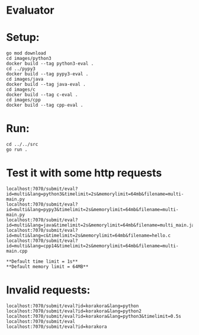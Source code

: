 # Evaluator

# Setup:
    go mod download
    cd images/python3
    docker build --tag python3-eval .
    cd ../pypy3
    docker build --tag pypy3-eval .
    cd images/java
    docker build --tag java-eval .
    cd images/c
    docker build --tag c-eval .
    cd images/cpp
    docker build --tag cpp-eval .

# Run:
    cd ../../src
    go run .

# Test it with some http requests

    localhost:7070/submit/eval?id=multi&lang=python3&timelimit=2s&memorylimit=64mb&filename=multi-main.py 
    localhost:7070/submit/eval?id=multi&lang=pypy3&timelimit=2s&memorylimit=64mb&filename=multi-main.py 
    localhost:7070/submit/eval?id=multi&lang=java&timelimit=2s&memorylimit=64mb&filename=multi_main.java 
    localhost:7070/submit/eval?id=multi&lang=c&timelimit=2s&memorylimit=64mb&filename=hello.c
    localhost:7070/submit/eval?id=multi&lang=cpp14&timelimit=2s&memorylimit=64mb&filename=multi-main.cpp

    **Default time limit = 1s**
    **Default memory limit = 64MB**

# Invalid requests:
    localhost:7070/submit/eval?id=korakora&lang=python
    localhost:7070/submit/eval?id=korakora&lang=python2
    localhost:7070/submit/eval?id=korakora&lang=python3&timelimit=0.5s
    localhost:7070/submit/eval
    localhost:7070/submit/eval?id=korakora
    